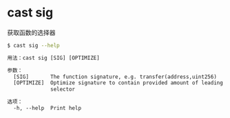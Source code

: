 # cast sig

获取函数的选择器

```bash
$ cast sig --help
```

```txt
用法：cast sig [SIG] [OPTIMIZE]

参数：
  [SIG]       The function signature, e.g. transfer(address,uint256)
  [OPTIMIZE]  Optimize signature to contain provided amount of leading zeroes in
              selector

选项：
  -h, --help  Print help
```